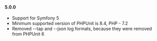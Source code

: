 #### 5.0.0

* Support for Symfony 5
* Minimum supported version of PHPUnit is 8.4, PHP - 7.2
* Removed --tap and --json log formats, because they were removed from PHPUnit 6